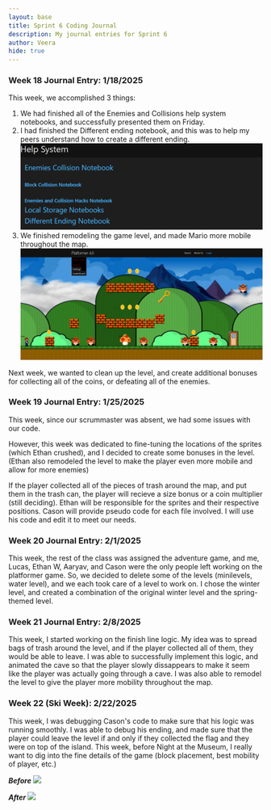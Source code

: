 ```yaml
---
layout: base
title: Sprint 6 Coding Journal
description: My journal entries for Sprint 6
author: Veera
hide: true
---
```


### Week 18 Journal Entry: 1/18/2025

This week, we accomplished 3 things:

1. We had finished all of the Enemies and Collisions help system notebooks, and successfully presented them on Friday.
2. I had finished the Different ending notebook, and this was to help my peers understand how to create a different ending.
![](helpsystem.png)
3. We finished remodeling the game level, and made Mario more mobile throughout the map. 
![](firstlevel.png)


Next week, we wanted to clean up the level, and create additional bonuses for collecting all of the coins, or defeating all of the enemies. 

### Week 19 Journal Entry: 1/25/2025

This week, since our scrummaster was absent, we had some issues with our code. 

However, this week was dedicated to fine-tuning the locations of the sprites (which Ethan crushed), and I decided to create some
bonuses in the level. (Ethan also remodeled the level to make the player even more mobile and allow for more enemies)

If the player collected all of the pieces of trash around the map, and put them in the trash can, the player 
will recieve a size bonus or a coin multiplier (still deciding). Ethan will be responsible for the sprites and their respective positions. 
Cason will provide pseudo code for each file involved. I will use his code and edit it to meet our needs.

### Week 20 Journal Entry: 2/1/2025

This week, the rest of the class was assigned the adventure game, and me, Lucas, Ethan W, Aaryav, and Cason were the only 
people left working on the platformer game. So, we decided to delete some of the levels (minilevels, water level), and we each
took care of a level to work on. I chose the winter level, and created a combination of the original winter level and the
spring-themed level. 

### Week 21 Journal Entry: 2/8/2025

This week, I started working on the finish line logic. My idea was to spread bags of trash around the level, and if the player
collected all of them, they would be able to leave. I was able to successfully implement this logic, and animated the cave so that the player
slowly dissappears to make it seem like the player was actually going through a cave. I was also able to remodel the level to give the player 
more mobility throughout the map. 

### Week 22 (Ski Week): 2/22/2025

This week, I was debugging Cason's code to make sure that his logic was running smoothly. I was able to debug his ending, and made sure 
that the player could leave the level if and only if they collected the flag and they were on top of the island. This week, before
Night at the Museum, I really want to dig into the fine details of the game (block placement, best mobility of player, etc.)

***Before***
![](image.png)

***After***
![](image.png)